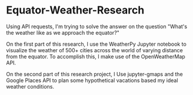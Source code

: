 # Equator-Weather-Research

Using API requests, I'm trying to solve the answer on the question "What's the weather like as we approach the equator?"

On the first part of this research, I use the WeatherPy Jupyter notebook to  visualize the weather of 500+ cities across the world of varying distance from the equator.
To accomplish this, I make use of the OpenWeatherMap API.

On the second part of this research project, I Use jupyter-gmaps and the Google Places API to plan some hypothetical vacations based my ideal weather conditions.